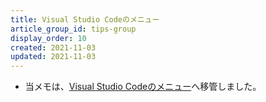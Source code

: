 ```yaml
---
title: Visual Studio Codeのメニュー
article_group_id: tips-group
display_order: 10
created: 2021-11-03
updated: 2021-11-03
---
```

- 当メモは、[Visual Studio Codeのメニュー](https://thinktwice.tech/it/vscode/menus_in_vscode/)へ移管しました。